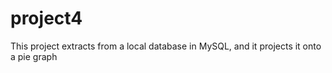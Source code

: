 # project4
This project extracts from a local database in MySQL, and it projects it onto a pie graph

